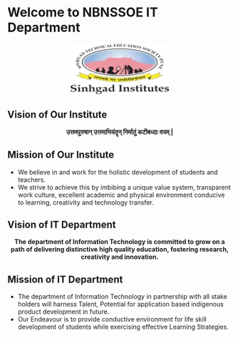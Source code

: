 <h1>Welcome to NBNSSOE IT Department</h1>
<p align="center"><img src="./instituteImage.png"></img></center></p>
<div>
    <h2>Vision of Our Institute</h2>
    <b><p align="center">उत्तमपुरुषान् उत्तमाभियंतॄन् निर्मातुं कटीबध्दाः वयम् |</p></b>
</div>
<div>
    <h2>Mission of Our Institute</h2>
    <ul>
        <li>We believe in and work for the holistic development of students and teachers.</li>
        <li>We strive to achieve this by imbibing a unique value system, transparent work culture, excellent academic and physical environment conducive to learning, creativity and technology transfer.</li>
    </ul>
</div>
<div>
    <h2>Vision of IT Department</h2>
    <b><p align="center">The department of Information Technology is committed to grow on a path of delivering distinctive high quality education, fostering research, creativity and innovation.</p></b>
</div>
<div>
    <h2>Mission of IT Department</h2>
    <ul>
        <li>The department of Information Technology in partnership with all stake holders will harness Talent, Potential for application based indigenous product development in future.</li>
        <li>Our Endeavour is to provide conductive environment for life skill development of students while exercising effective Learning Strategies.</li>
    </ul>
</div>

